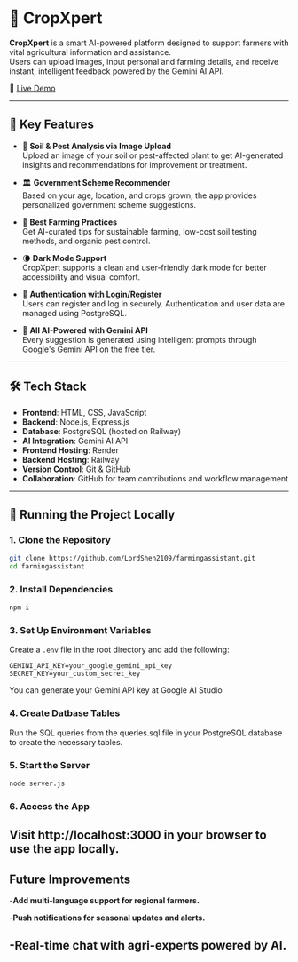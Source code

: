 # 🌾 CropXpert

**CropXpert** is a smart AI-powered platform designed to support farmers with vital agricultural information and assistance.  
Users can upload images, input personal and farming details, and receive instant, intelligent feedback powered by the Gemini AI API.

🔗 [Live Demo](https://farmingassistant-dc9u.onrender.com/)

---

## 🚀 Key Features

- 📸 **Soil & Pest Analysis via Image Upload**  
  Upload an image of your soil or pest-affected plant to get AI-generated insights and recommendations for improvement or treatment.

- 🏛️ **Government Scheme Recommender**  
  Based on your age, location, and crops grown, the app provides personalized government scheme suggestions.

- 🌱 **Best Farming Practices**  
  Get AI-curated tips for sustainable farming, low-cost soil testing methods, and organic pest control.

- 🌘 **Dark Mode Support**  
  CropXpert supports a clean and user-friendly dark mode for better accessibility and visual comfort.

- 🔐 **Authentication with Login/Register**  
  Users can register and log in securely. Authentication and user data are managed using PostgreSQL.

- 🤖 **All AI-Powered with Gemini API**  
  Every suggestion is generated using intelligent prompts through Google's Gemini API on the free tier.

---

## 🛠️ Tech Stack

- **Frontend**: HTML, CSS, JavaScript  
- **Backend**: Node.js, Express.js  
- **Database**: PostgreSQL (hosted on Railway)  
- **AI Integration**: Gemini AI API  
- **Frontend Hosting**: Render  
- **Backend Hosting**: Railway  
- **Version Control**: Git & GitHub  
- **Collaboration**: GitHub for team contributions and workflow management

---

## 📂 Running the Project Locally

### 1. Clone the Repository

```bash
git clone https://github.com/LordShen2109/farmingassistant.git
cd farmingassistant
```
### 2. Install Dependencies

```bash
npm i
```
### 3. Set Up Environment Variables

Create a `.env` file in the root directory and add the following:

```env
GEMINI_API_KEY=your_google_gemini_api_key
SECRET_KEY=your_custom_secret_key
```
You can generate your Gemini API key at Google AI Studio

### 4. Create Datbase Tables
Run the SQL queries from the queries.sql file in your PostgreSQL database to create the necessary tables.

### 5. Start the Server
```bash
node server.js
```

### 6. Access the App
Visit http://localhost:3000 in your browser to use the app locally.
---
## Future Improvements
-**Add multi-language support for regional farmers.**

-**Push notifications for seasonal updates and alerts.**

-**Real-time chat with agri-experts powered by AI.**
---

